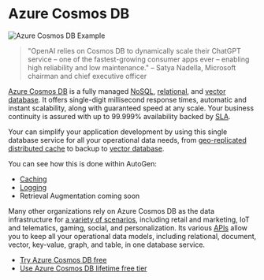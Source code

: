 # Azure Cosmos DB

![Azure Cosmos DB Example](img/ecosystem-cosmos.png)

> "OpenAI relies on Cosmos DB to dynamically scale their ChatGPT service – one of the fastest-growing consumer apps ever – enabling high reliability and low maintenance."
> – Satya Nadella, Microsoft chairman and chief executive officer

[Azure Cosmos DB](https://learn.microsoft.com/en-us/azure/cosmos-db/introduction) is a fully managed [NoSQL](https://learn.microsoft.com/en-us/azure/cosmos-db/distributed-nosql), [relational](https://learn.microsoft.com/en-us/azure/cosmos-db/distributed-relational), and [vector database](https://learn.microsoft.com/azure/cosmos-db/vector-database). It offers single-digit millisecond response times, automatic and instant scalability, along with guaranteed speed at any scale. Your business continuity is assured with up to 99.999% availability backed by [SLA](https://azure.microsoft.com/support/legal/sla/cosmos-db).

Your can simplify your application development by using this single database service for all your operational data needs, from [geo-replicated distributed cache](https://medium.com/@marcodesanctis2/using-azure-cosmos-db-as-your-persistent-geo-replicated-distributed-cache-b381ad80f8a0) to backup to [vector database](https://learn.microsoft.com/en-us/azure/cosmos-db/vector-database).

You can see how this is done within AutoGen:
- [Caching](../topics/llm-caching.md)
- [Logging](../../../notebook/agentchat_logging.ipynb)
- Retrieval Augmentation coming soon

Many other organizations rely on Azure Cosmos DB as the data infrastructure for [a variety of scenarios](https://learn.microsoft.com/en-us/azure/cosmos-db/use-cases), including retail and marketing, IoT and telematics, gaming, social, and personalization. Its various [APIs](https://learn.microsoft.com/en-us/azure/cosmos-db/choose-api) allow you to keep all your operational data models, including relational, document, vector, key-value, graph, and table, in one database service.

- [Try Azure Cosmos DB free](https://learn.microsoft.com/en-us/azure/cosmos-db/try-free)
- [Use Azure Cosmos DB lifetime free tier](https://learn.microsoft.com/en-us/azure/cosmos-db/free-tier)
